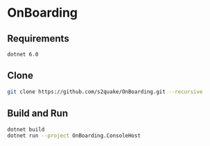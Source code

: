 # OnBoarding

## Requirements

```plain
dotnet 6.0
```

## Clone

```sh
git clone https://github.com/s2quake/OnBoarding.git --recursive
```

## Build and Run

```sh
dotnet build
dotnet run --project OnBoarding.ConsoleHost
```
